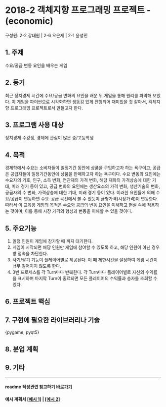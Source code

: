 # 2018-2 객체지향 프로그래밍 프로젝트 - **(economic)**
구성원: 2-2 강태원 | 2-6 오은제 | 2-1 윤성민

## 1. 주제
수요/공급 변동 요인을 배우는 게임

## 2. 동기
최근 정치경제 시간에 수요/공급 변화의 요인을 배운 뒤 게임을 통해 원리를 파악해 보았다. 
이 게임을 파이썬으로 시각화하면 생동감 있게 진행되어 재미있을 것 같아서, 객체지향 프로그래밍 프로젝트로서 만들고자 한다.

## 3. 프로그램 사용 대상
정치경제 수강생, 경제에 관심이 많은 중/고등학생

## 4. 목적
경제학에서 수요는 소비자들이 일정기간 동안에 상품을 구입하고자 하는 욕구이고, 공급은 공급자들이 일정기간동안에 상품을 판매하고자 하는 욕구이다. 
수요 변동의 요인에는 수요자의 기호, 인구, 소득 변화, 연관재의 가격 변화, 해당 재화의 가격상승에 대한 기대, 미래 경기 등이 있고, 공급 변화의 요인에는 생산요소의 가격 변화, 생산기술의 변화, 공급자의 수 변화, 가격상승에 대한 기대, 미래 경기 등이 있다. 이러한 요인들에 의해 수요/공급이 변동하면 수요-공급 곡선에서 볼 수 있듯이 균형가격(시장가격)이 변동한다. 따라서 이 교육용 게임의 목적은 수요와 공급의 변동 요인을 이해하고 현실 속에 적용하는 것이며, 이를 통해 시장 가격의 형성과 변동을 이해할 수 있을 것이다.

## 5. 주요기능
1. 일정 인원이 게임에 참가할 때 까지 대기한다.
2. 게임이 시작되면 해당 인원만 게임에 참여할 수 있도록 하고, 해당 인원이 아닌 경우 방 접속을 차단한다.
3. 사기/팔기 기능이 플레이어별로 제공된다. 이 때 제한시간을 설정하여 게임 시간이 너무 길어지지 않도록 한다.
4. 3번 프로세스를 각 Turn마다 반복한다. 각 Turn마다 플레이어별로 자신의 수익률을 표시하며 마지막 Turn이 종료되면 모든 플레이어의 수익률과 승자를 조회할 수 있다.

## 6. 프로젝트 핵심

## 7. 구현에 필요한 라이브러리나 기술
{pygame, pyqt5}

## 8. **분업 계획**

## 9. 기타

<hr>


#### readme 작성관련 참고하기 [바로가기](https://heropy.blog/2017/09/30/markdown/)

#### 예시 계획서 [[예시 1]](https://docs.google.com/document/d/1hcuGhTtmiTUxuBtr3O6ffrSMahKNhEj33woE02V-84U/edit?usp=sharing) | [[예시 2]](https://docs.google.com/document/d/1FmxTZvmrroOW4uZ34Xfyyk9ejrQNx6gtsB6k7zOvHYE/edit?usp=sharing)
